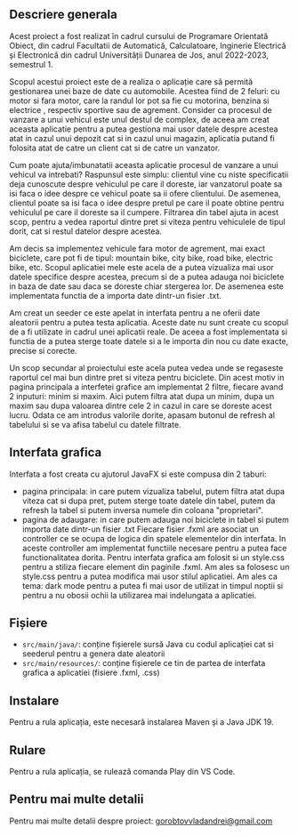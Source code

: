 ## Descriere generala
Acest proiect a fost realizat în cadrul cursului de Programare Orientată Obiect, din cadrul Facultatii de Automatică, Calculatoare, Inginerie Electrică și Electronică din cadrul Universității Dunarea de Jos, anul 2022-2023, semestrul 1.

Scopul acestui proiect este de a realiza o aplicație care să permită gestionarea unei baze de date cu automobile. Acestea fiind de 2 feluri: cu motor si fara motor, care la randul lor pot sa fie cu motorina, benzina si electrice , respectiv sportive sau de agrement. Consider ca procesul de vanzare a unui vehicul este unul destul de complex, de aceea am creat aceasta aplicatie pentru a putea gestiona mai usor datele despre acestea atat in cazul unui depozit cat si in cazul unui magazin, aplicatia putand fi folosita atat de catre un client cat si de catre un vanzator.

Cum poate ajuta/imbunatatii aceasta aplicatie procesul de vanzare a unui vehicul va intrebati? Raspunsul este simplu: clientul vine cu niste specificatii deja cunoscute despre vehiculul pe care il doreste, iar vanzatorul poate sa isi faca o idee despre ce vehicul poate sa ii ofere clientului. De asemenea, clientul poate sa isi faca o idee despre pretul pe care il poate obtine pentru vehiculul pe care il doreste sa il cumpere. Filtrarea din tabel ajuta in acest scop, pentru a vedea raportul dintre pret si viteza pentru vehiculele de tipul dorit, cat si restul datelor despre acestea. 

Am decis sa implementez vehicule fara motor de agrement, mai exact biciclete, care pot fi de tipul: mountain bike, city bike, road bike, electric bike, etc. Scopul aplicatiei mele este acela de a putea vizualiza mai usor datele specifice despre acestea, precum si de a putea adauga noi biciclete in baza de date sau daca se doreste chiar stergerea lor.
De asemenea este implementata functia de a importa date dintr-un fisier .txt.

Am creat un seeder ce este apelat in interfata pentru a ne oferii date aleatorii pentru a putea testa aplicatia. Aceste date nu sunt create cu scopul de a fi utilizate in cadrul unei aplicatii reale. De aceea a fost implementata si functia de a putea sterge toate datele si a le importa din nou cu date exacte, precise si corecte.

Un scop secundar al proiectului este acela putea vedea unde se regaseste raportul cel mai bun dintre pret si viteza pentru biciclete. Din acest motiv in pagina principala a interfetei grafice am implementat 2 filtre, fiecare avand 2 inputuri: minim si maxim. Aici putem filtra atat dupa un minim, dupa un maxim sau dupa valoarea dintre cele 2 in cazul in care se doreste acest lucru. Odata ce am introdus valorile dorite, apasam butonul de refresh al tabelului si se va afisa tabelul cu datele filtrate.

## Interfata grafica
Interfata a fost creata cu ajutorul JavaFX si este compusa din 2 taburi: 
 - pagina principala: in care putem vizualiza tabelul, putem filtra atat dupa viteza cat si dupa pret, putem sterge toate datele din tabel, putem da refresh la tabel si putem inversa numele din coloana "proprietari".
 - pagina de adaugare: in care putem adauga noi biciclete in tabel si putem importa date dintr-un fisier .txt
Fiecare fisier .fxml are asociat un controller ce se ocupa de logica din spatele elementelor din interfata. In aceste controller am implementat functiile necesare pentru a putea face functionalitatea dorita. 
Pentru interfata grafica am folosit si un style.css pentru a stiliza fiecare element din paginile .fxml. Am ales sa folosesc un style.css pentru a putea modifica mai usor stilul aplicatiei. Am ales ca tema: dark mode pentru a putea fi mai usor de utilizat in timpul noptii si pentru a nu obosii ochii la utilizarea mai indelungata a aplicatiei.

## Fișiere
- `src/main/java/`: conține fișierele sursă Java cu codul aplicației cat si seederul pentru a genera date aleatorii
- `src/main/resources/`: conține fișierele ce tin de partea de interfata grafica a aplicatiei (fisiere .fxml, .css)


## Instalare
Pentru a rula aplicația, este necesară instalarea Maven și a Java JDK 19.

## Rulare
Pentru a rula aplicația, se rulează comanda Play din VS Code.

## Pentru mai multe detalii
Pentru mai multe detalii despre proiect: gorobtovvladandrei@gmail.com
